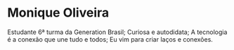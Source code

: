 # Monique Oliveira 

Estudante 6ª turma da Generation Brasil;
Curiosa e autodidata;
A tecnologia é a conexão que une tudo e todos;
Eu vim para criar laços e conexões.



<!--
**moniquejro/moniquejro** is a ✨ _special_ ✨ repository because its `README.md` (this file) appears on your GitHub profile.

### Hi there 👋
Here are some ideas to get you started:

- 🔭 I’m currently working on ...
- 🌱 I’m currently learning ...
- 👯 I’m looking to collaborate on ...
- 🤔 I’m looking for help with ...
- 💬 Ask me about ...
- 📫 How to reach me: ...
- 😄 Pronouns: ...
- ⚡ Fun fact: ...
-->

